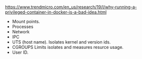 https://www.trendmicro.com/en_us/research/19/l/why-running-a-privileged-container-in-docker-is-a-bad-idea.html

* Mount points.
* Processes
* Network
* IPC
* UTS (host name). Isolates kernel and version ids.
* CGROUPS Limits isolates and measures resurce usage.
* User ID.

